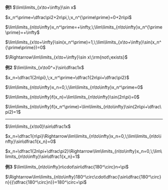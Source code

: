 **例1**
$\lim\limits_{x\to+\infty}\sin x$

$x_n^\prime=\dfrac\pi2+2n\pi,\;x_n^{\prime\prime}=0+2n\pi$

$\lim\limits_{n\to\infty}x_n^\prime=+\infty,\;\lim\limits_{n\to\infty}x_n^{\prime\prime}=+\infty$

$\lim\limits_{x\to+\infty}\sin(x_n^\prime)=1,\;\lim\limits_{x\to+\infty}\sin(x_n^{\prime\prime})=0$

$\Rightarrow\lim\limits_{x\to+\infty}\sin x\;\rm{not\;exists}$

**例2**
$\lim\limits_{x\to0^+}\sin\dfrac1x$

$x_n=\dfrac1{2n\pi},\;x_n^\prime=\dfrac1{2n\pi+\dfrac\pi2}$

$\lim\limits_{n\to\infty}x_n=0,\;\lim\limits_{n\to\infty}x_n^\prime=0$

$\lim\limits_{n\to\infty}f(x_n)=\lim\limits_{n\to\infty}\sin(2n\pi)=0$

$\lim\limits_{n\to\infty}f(x_n^\prime)=\lim\limits_{n\to\infty}\sin(2n\pi+\dfrac\pi2)=1$

---

$\lim\limits_{x\to0}\sin\dfrac1x$

$x_n=\dfrac1{n\pi}\Rightarrow\lim\limits_{n\to\infty}x_n=0,\;\lim\limits_{n\to\infty}\sin\dfrac1{x_n}=0$

$x_n=\dfrac1{2n\pi+\dfrac\pi2}\Rightarrow\lim\limits_{n\to\infty}x_n=0,\;\lim\limits_{n\to\infty}\sin\dfrac1{x_n}=1$

**例3**
$\lim\limits_{n\to\infty}n\cdot\sin\dfrac{180^\circ}n=\pi$

$\Rightarrow\lim\limits_{n\to\infty}180^\circ\cdot\dfrac{\sin\dfrac{180^\circ}n}{{\dfrac{180^\circ}n}}=180^\circ=\pi$
